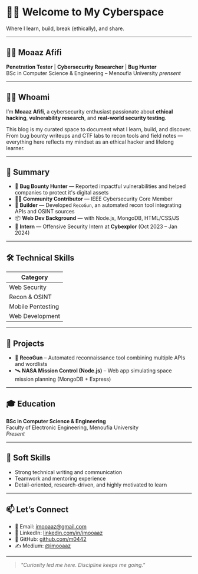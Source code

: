 # 🙋‍♂️ Welcome to My Cyberspace  
Where I learn, build, break (ethically), and share.

---

## 👨‍💻 Moaaz Afifi  
**Penetration Tester** | **Cybersecurity Researcher** | **Bug Hunter**  
BSc in Computer Science & Engineering – Menoufia University *prensent*

---

## 🕵️‍♀️ Whoami

I’m **Moaaz Afifi**, a cybersecurity enthusiast passionate about **ethical hacking**, **vulnerability research**, and **real-world security testing**.

This blog is my curated space to document what I learn, build, and discover.  
From bug bounty writeups and CTF labs to recon tools and field notes — everything here reflects my mindset as an ethical hacker and lifelong learner.

---

## 🧠 Summary

- 🐞 **Bug Bounty Hunter** — Reported impactful vulnerabilities and helped companies to protect it's digital assets 
- 👨‍🏫 **Community Contributor** — IEEE Cybersecurity Core Member
- 🧰 **Builder** — Developed `RecoGun`, an automated recon tool integrating APIs and OSINT sources  
- 📦 **Web Dev Background** — with Node.js, MongoDB, HTML/CSS/JS  
- 🔬 **Intern** — Offensive Security Intern at **Cybexplor** (Oct 2023 – Jan 2024)

---

## 🛠️ Technical Skills

| Category               
|------------------------
| Web Security          
| Recon & OSINT         
| Mobile Pentesting      
| Web Development        | Node.js (backend), MongoDB, JavaScript, HTML/CSS |

---

## 📁 Projects

- 🚀 **RecoGun** – Automated reconnaissance tool combining multiple APIs and wordlists  
- 🛰️ **NASA Mission Control (Node.js)** – Web app simulating space mission planning (MongoDB + Express)  

---

## 🎓 Education

**BSc in Computer Science & Engineering**  
Faculty of Electronic Engineering, Menoufia University  
 *Present*

---

## 💬 Soft Skills

- Strong technical writing and communication  
- Teamwork and mentoring experience  
- Detail-oriented, research-driven, and highly motivated to learn

---

## 📫 Let’s Connect

- 📧 Email: [imooaaz@gmail.com](mailto:imooaaz@gmail.com)  
- 💼 LinkedIn: [linkedin.com/in/imooaaz](https://linkedin.com/in/imooaaz)  
- 🐙 GitHub: [github.com/m0442](https://github.com/m0442)  
- ✍️ Medium: [@imooaaz](https://medium.com/@imooaaz)

---

> _"Curiosity led me here. Discipline keeps me going."_  
